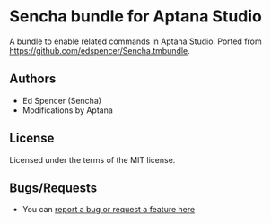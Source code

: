 # Sencha bundle for Aptana Studio

A bundle to enable related commands in Aptana Studio. Ported from https://github.com/edspencer/Sencha.tmbundle.

## Authors

* Ed Spencer (Sencha)
* Modifications by Aptana

## License

Licensed under the terms of the MIT license.

## Bugs/Requests

* You can [report a bug or request a feature here](https://github.com/aptana/sencha.ruble/issues)
